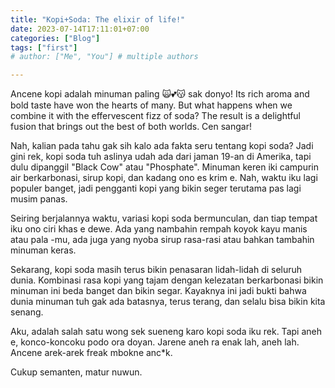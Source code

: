 ```yaml
---
title: "Kopi+Soda: The elixir of life!"
date: 2023-07-14T17:11:01+07:00
categories: ["Blog"]
tags: ["first"]
# author: ["Me", "You"] # multiple authors

---
```


Ancene kopi adalah minuman paling 🙀💕😽 sak donyo! Its rich aroma and bold taste have won the hearts of many. But what happens when we combine it with the effervescent fizz of soda? The result is a delightful fusion that brings out the best of both worlds. Cen sangar!

Nah, kalian pada tahu gak sih kalo ada fakta seru tentang kopi soda? Jadi gini rek, kopi soda tuh aslinya udah ada dari jaman 19-an di Amerika, tapi dulu dipanggil "Black Cow" atau "Phosphate". Minuman keren iki campurin air berkarbonasi, sirup kopi, dan kadang ono es krim e. Nah, waktu iku lagi populer banget, jadi pengganti kopi yang bikin seger terutama pas lagi musim panas.

Seiring berjalannya waktu, variasi kopi soda bermunculan, dan tiap tempat iku ono ciri khas e dewe. Ada yang nambahin rempah koyok kayu manis atau pala -mu, ada juga yang nyoba sirup rasa-rasi atau bahkan tambahin minuman keras.

Sekarang, kopi soda masih terus bikin penasaran lidah-lidah di seluruh dunia. Kombinasi rasa kopi yang tajam dengan kelezatan berkarbonasi bikin minuman ini beda banget dan bikin segar. Kayaknya ini jadi bukti bahwa dunia minuman tuh gak ada batasnya, terus terang, dan selalu bisa bikin kita senang.

Aku, adalah salah satu wong sek sueneng karo kopi soda iku rek. Tapi aneh e, konco-koncoku podo ora doyan. Jarene aneh ra enak lah, aneh lah. Ancene arek-arek freak mbokne anc*k.

Cukup semanten, matur nuwun.